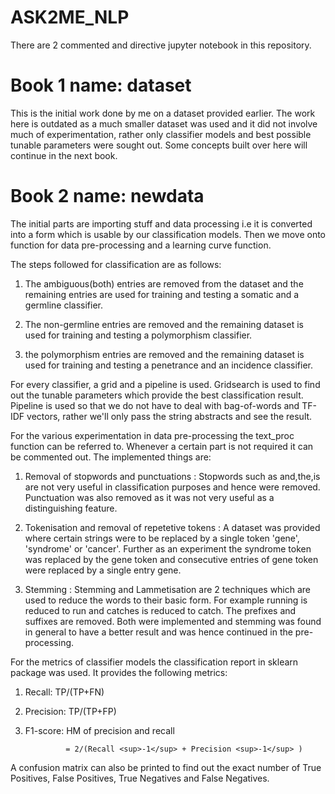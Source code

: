 # ASK2ME_NLP
There are 2 commented and directive jupyter notebook in this repository.

# Book 1 name: dataset
This is the initial work done by me on a dataset provided earlier. The work here is outdated as a much smaller dataset was used and it did not involve much of experimentation, rather only classifier models and best possible tunable parameters were sought out. Some concepts built over here will continue in the next book.

# Book 2 name: newdata
The initial parts are importing stuff and data processing i.e it is converted into a form which is usable by our classification models. Then we move onto function for data pre-processing and a learning curve function. 

The steps followed for classification are as follows:
1. The ambiguous(both) entries are removed from the dataset and the remaining entries are used for training and testing a somatic and a germline classifier.

2. The non-germline entries are removed and the remaining dataset is used for training and testing a polymorphism classifier.

3. the polymorphism entries are removed and the remaining dataset is used for training and testing a penetrance and an incidence classifier.

For every classifier, a grid and a pipeline is used. Gridsearch is used to find out the tunable parameters which provide the best classification result. Pipeline is used so that we do not have to deal with bag-of-words and TF-IDF vectors, rather we'll only pass the string abstracts and see the result.

For the various experimentation in data pre-processing the text_proc function can be referred to. Whenever a certain part is not required it can be commented out. The implemented things are:

1. Removal of stopwords and punctuations :
Stopwords such as and,the,is are not very useful in classification purposes and hence were removed. Punctuation was also removed as it was not very useful as a distinguishing feature.

2. Tokenisation and removal of repetetive tokens :
A dataset was provided where certain strings were to be replaced by a single token 'gene', 'syndrome' or 'cancer'. Further as an experiment the syndrome token was replaced by the gene token and consecutive entries of gene token were replaced by a single entry gene.
3. Stemming :
Stemming and Lammetisation are 2 techniques which are used to reduce the words to their basic form. For example running is reduced to run and catches is reduced to catch. The prefixes and suffixes are removed. Both were implemented and stemming was found in general to have a better result and was hence continued in the pre-processing.

For the metrics of classifier models the classification report in sklearn package was used. It provides the following metrics:

1. Recall: TP/(TP+FN)
2. Precision: TP/(TP+FP)
3. F1-score: HM of precision and recall
                
                = 2/(Recall <sup>-1</sup> + Precision <sup>-1</sup> )

A confusion matrix can also be printed to find out the exact number of True Positives, False Positives, True Negatives and False Negatives.
